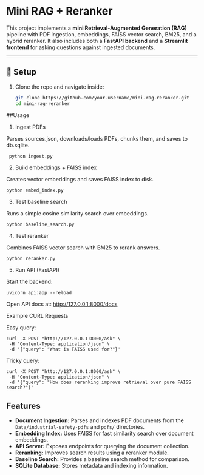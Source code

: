 # Mini RAG + Reranker

This project implements a **mini Retrieval-Augmented Generation (RAG)** pipeline with PDF ingestion, embeddings, FAISS vector search, BM25, and a hybrid reranker. It also includes both a **FastAPI backend** and a **Streamlit frontend** for asking questions against ingested documents.




---

## 🚀 Setup

1. Clone the repo and navigate inside:

   ```bash
   git clone https://github.com/your-username/mini-rag-reranker.git
   cd mini-rag-reranker

##Usage
1. Ingest PDFs

Parses sources.json, downloads/loads PDFs, chunks them, and saves to db.sqlite.
   
     python ingest.py

2. Build embeddings + FAISS index

Creates vector embeddings and saves FAISS index to disk.

    python embed_index.py


3. Test baseline search

Runs a simple cosine similarity search over embeddings.

    python baseline_search.py


4. Test reranker

Combines FAISS vector search with BM25 to rerank answers.

    python reranker.py


5. Run API (FastAPI)

Start the backend:

    uvicorn api:app --reload


Open API docs at: http://127.0.0.1:8000/docs



Example CURL Requests

Easy query:

    curl -X POST "http://127.0.0.1:8000/ask" \
     -H "Content-Type: application/json" \
     -d '{"query": "What is FAISS used for?"}'


Tricky query:

    curl -X POST "http://127.0.0.1:8000/ask" \
     -H "Content-Type: application/json" \
     -d '{"query": "How does reranking improve retrieval over pure FAISS search?"}'

## Features
- **Document Ingestion:** Parses and indexes PDF documents from the `Data/industrial-safety-pdfs` and `pdfs/` directories.
- **Embedding Index:** Uses FAISS for fast similarity search over document embeddings.
- **API Server:** Exposes endpoints for querying the document collection.
- **Reranking:** Improves search results using a reranker module.
- **Baseline Search:** Provides a baseline search method for comparison.
- **SQLite Database:** Stores metadata and indexing information.





